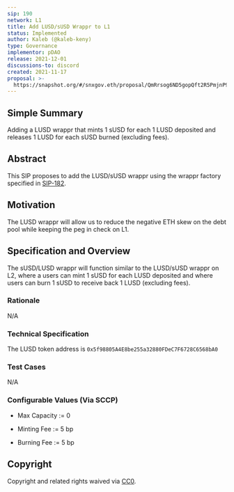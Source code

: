 ```yaml
---
sip: 190
network: L1
title: Add LUSD/sUSD Wrappr to L1
status: Implemented
author: Kaleb (@kaleb-keny)
type: Governance
implementor: pDAO
release: 2021-12-01
discussions-to: discord
created: 2021-11-17
proposal: >-
  https://snapshot.org/#/snxgov.eth/proposal/QmRrsog6ND5gopQft2R5PmjnP92USZiSymuSMfVZW4GUM9
---
```


<!--You can leave these HTML comments in your merged SIP and delete the visible duplicate text guides, they will not appear and may be helpful to refer to if you edit it again. This is the suggested template for new SIPs. Note that an SIP number will be assigned by an editor. When opening a pull request to submit your SIP, please use an abbreviated title in the filename, `sip-draft_title_abbrev.md`. The title should be 44 characters or less.-->

## Simple Summary

Adding a LUSD wrappr that mints 1 sUSD for each 1 LUSD deposited and releases 1 LUSD for each sUSD burned (excluding fees).

## Abstract

This SIP proposes to add the LUSD/sUSD wrappr using the wrappr factory specified in [SIP-182](https://sips.synthetix.io/sips/sip-182/).

## Motivation

The LUSD wrappr will allow us to reduce the negative ETH skew on the debt pool while keeping the peg in check on L1.

## Specification and Overview

The sUSD/LUSD wrappr will function similar to the LUSD/sUSD wrappr on L2, where a users can mint 1 sUSD for each LUSD deposited and where users can burn 1 sUSD to receive back 1 LUSD (excluding fees).

### Rationale

N/A

### Technical Specification

The LUSD token address is `0x5f98805A4E8be255a32880FDeC7F6728C6568bA0`

### Test Cases

<!--Test cases for an implementation are mandatory for SIPs but can be included with the implementation..-->

N/A

### Configurable Values (Via SCCP)

<!--Please list all values configurable via SCCP under this implementation.-->

- Max Capacity := 0

- Minting Fee := 5 bp

- Burning Fee := 5 bp

## Copyright

Copyright and related rights waived via [CC0](https://creativecommons.org/publicdomain/zero/1.0/).
